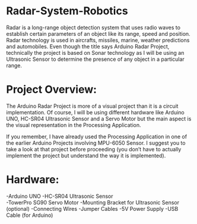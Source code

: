 # Radar-System-Robotics

Radar is a long-range object detection system that uses radio waves to establish certain parameters of an object like its range, speed and position. Radar technology is used in aircrafts, missiles, marine, weather predictions and automobiles.
Even though the title says Arduino Radar Project, technically the project is based on Sonar technology as I will be using an Ultrasonic Sensor to determine the presence of any object in a particular range.

# Project Overview:
The Arduino Radar Project is more of a visual project than it is a circuit implementation. Of course, I will be using different hardware like Arduino UNO, HC-SR04 Ultrasonic Sensor and a Servo Motor but the main aspect is the visual representation in the Processing Application.

If you remember, I have already used the Processing Application in one of the earlier Arduino Projects involving MPU-6050 Sensor. I suggest you to take a look at that project before proceeding (you don’t have to actually implement the project but understand the way it is implemented).


# Hardware:
-Arduino UNO
-HC-SR04 Ultrasonic Sensor  
-TowerPro SG90 Servo Motor 
-Mounting Bracket for Ultrasonic Sensor (optional) 
-Connecting Wires 
-Jumper Cables 
-5V Power Supply 
-USB Cable (for Arduino)  

